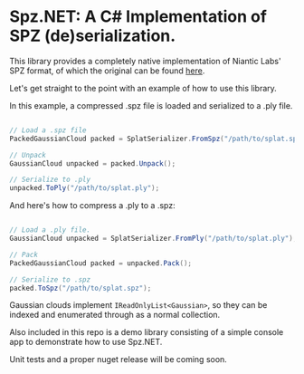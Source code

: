 # Spz.NET: A C# Implementation of SPZ (de)serialization.

This library provides a completely native implementation of Niantic Labs' SPZ format, of which the original can be found [here](https://github.com/nianticlabs/spz).


Let's get straight to the point with an example of how to use this library.

In this example, a compressed .spz file is loaded and serialized to a .ply file.
```csharp

// Load a .spz file
PackedGaussianCloud packed = SplatSerializer.FromSpz("/path/to/splat.spz");

// Unpack
GaussianCloud unpacked = packed.Unpack();

// Serialize to .ply
unpacked.ToPly("/path/to/splat.ply");
```

And here's how to compress a .ply to a .spz:
```csharp

// Load a .ply file.
GaussianCloud unpacked = SplatSerializer.FromPly("/path/to/splat.ply");

// Pack
PackedGaussianCloud packed = unpacked.Pack();

// Serialize to .spz
packed.ToSpz("/path/to/splat.spz");

```

Gaussian clouds implement `IReadOnlyList<Gaussian>`, so they can be indexed and enumerated through as a normal collection.


Also included in this repo is a demo library consisting of a simple console app to demonstrate how to use Spz.NET.


Unit tests and a proper nuget release will be coming soon.
